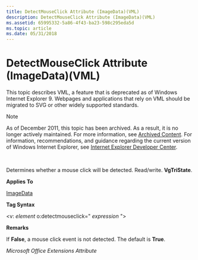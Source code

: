 ```yaml
---
title: DetectMouseClick Attribute (ImageData)(VML)
description: DetectMouseClick Attribute (ImageData)(VML)
ms.assetid: 65995332-5a86-4f43-ba23-598c295eda5d
ms.topic: article
ms.date: 05/31/2018
---
```


# DetectMouseClick Attribute (ImageData)(VML)

This topic describes VML, a feature that is deprecated as of Windows Internet Explorer 9. Webpages and applications that rely on VML should be migrated to SVG or other widely supported standards.

> [!Note]  
> As of December 2011, this topic has been archived. As a result, it is no longer actively maintained. For more information, see [Archived Content](https://docs.microsoft.com/previous-versions/windows/internet-explorer/ie-developer/). For information, recommendations, and guidance regarding the current version of Windows Internet Explorer, see [Internet Explorer Developer Center](https://msdn.microsoft.com/ie/).

 

Determines whether a mouse click will be detected. Read/write. **VgTriState**.

**Applies To**

[ImageData](msdn-online-vml-imagedata-element.md)

**Tag Syntax**

<v: *element* o:detectmouseclick=" *expression* ">

**Remarks**

If **False**, a mouse click event is not detected. The default is **True**.

*Microsoft Office Extensions Attribute*

 

 




